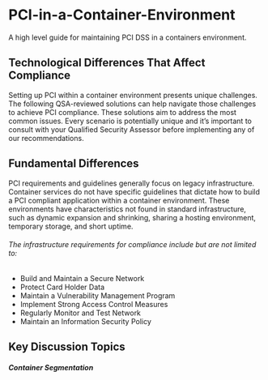 # PCI-in-a-Container-Environment
A high level guide for maintaining PCI DSS in a containers environment.

## Technological Differences That Affect Compliance
Setting up PCI within a container environment presents unique challenges. The following QSA-reviewed solutions can help navigate those challenges to achieve PCI compliance. These solutions aim to address the most common issues. Every scenario is potentially unique and it’s important to consult with your Qualified Security Assessor before implementing any of our recommendations. 
## Fundamental Differences
PCI requirements and guidelines generally focus on legacy infrastructure. Container services do not have specific guidelines that dictate how to build a PCI compliant application within a container environment. These environments have characteristics not found in standard infrastructure, such as dynamic expansion and shrinking, sharing a hosting environment, temporary storage, and short uptime.
###### The infrastructure requirements for compliance include but are not limited to:
- Build and Maintain a Secure Network
- Protect Card Holder Data
- Maintain a Vulnerability Management Program
- Implement Strong Access Control Measures
- Regularly Monitor and Test Network
- Maintain an Information Security Policy
## Key Discussion Topics
##### Container Segmentation
